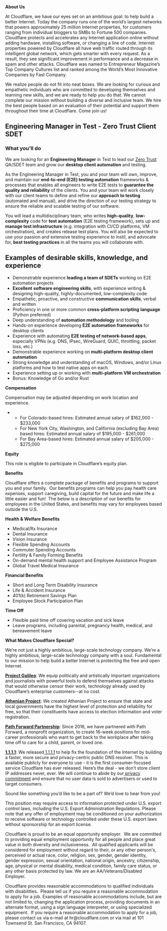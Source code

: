 <div class="content-intro">
	<div><strong>About Us</strong></div>
	<div>
		<p><span style="font-weight: 400;">At Cloudflare, we have our eyes set on an ambitious goal: to help build a better Internet. Today the company runs one of the world’s largest networks that powers approximately 25 million Internet properties, for customers ranging from individual bloggers to SMBs to Fortune 500 companies. Cloudflare protects and accelerates any Internet application online without adding hardware, installing software, or changing a line of code. Internet properties powered by Cloudflare all have web traffic routed through its intelligent global network, which gets smarter with every request. As a result, they see significant improvement in performance and a decrease in spam and other attacks. Cloudflare was named to Entrepreneur Magazine’s Top Company Cultures list and ranked among the World’s Most Innovative Companies by Fast Company.</span><span style="font-weight: 400;">&nbsp;</span></p>
		<p><span style="font-weight: 400;">We realize people do not fit into neat boxes. We are looking for curious and empathetic individuals who are committed to developing themselves and learning new skills, and we are ready to help you do that. We cannot complete our mission without building a diverse and inclusive team. We hire the best people based on an evaluation of their potential and support them throughout their time at Cloudflare. Come join us!&nbsp;</span></p>
	</div>
</div>
<h2>Engineering Manager in Test - Zero Trust Client SDET</h2>
<h3>What you’ll do</h3>
<p>We are looking for an <strong>Engineering Manager</strong> in Test to lead our <a href="https://www.cloudflare.com/zero-trust/">Zero Trust</a> QA/SDET team and grow our <strong>desktop client automation</strong> and testing.</p>
<p>As the Engineering Manager in Test, you and your team will own, improve, and maintain our&nbsp;<strong>end-to-end (E2E) testing automation</strong> frameworks &amp; processes that enables all engineers to write E2E tests to <strong>guarantee the quality and reliability</strong> of the clients. You and your team will work closely with our client teams to define and refine our <strong>approach to testing</strong> (automated and manual), and drive the direction of our testing strategy to ensure the reliable and scalable testing of our software.</p>
<p>You will lead a multidisciplinary team, who writes&nbsp;<strong>high-quality</strong>, <strong>low-complexity</strong> code for <strong>test automation</strong> (E2E testing framework), sets up and <strong>manage test infrastructure</strong> (e.g. integration with CI/CD platforms, VM orchestration), and creates release test plans. You will also be expected to use your passion and extensive testing experience to instil, and advocate for, <strong>best testing practices</strong> in all the teams you will collaborate with.</p>
<h2>Examples of desirable skills, knowledge, and experience</h2>
<ul>
	<li>Demonstrable experience <strong>leading a team of SDETs</strong> working on E2E automation projects</li>
	<li><strong>Excellent</strong> <strong>software engineering skills</strong>, with experience writing &amp; designing high-quality, highly-documented, low-complexity code</li>
	<li>Empathetic, proactive, and constructive <strong>communication skills</strong>, verbal and written</li>
	<li>Proficiency in one or more common <strong>cross-platform scripting</strong> <strong>language</strong> (Python preferred)</li>
	<li>Deep understanding of <strong>automation methodology</strong> and tooling</li>
	<li>Hands-on experience developing <strong>E2E automation frameworks</strong> for desktop clients</li>
	<li>Experience with automating <strong>E2E testing of network-based apps</strong>, especially VPNs (e.g. DNS, IPsec, WireGuard, QUIC, throttling, packet loss, etc.)</li>
	<li>Demonstrable experience working on <strong>multi-platform desktop client automation</strong></li>
	<li>Strong knowledge and understanding of macOS, Windows, and/or Linux platforms and how to test native apps on each</li>
	<li>Experience setting up or working with <strong>multi-platform VM orchestration</strong></li>
	<li>Bonus: Knowledge of Go and/or Rust</li>
</ul>
<p><strong>Compensation</strong></p>
<p>Compensation may be adjusted depending on work location and experience.</p>
<ul>
	<li>
		<ul>
			<li>For Colorado-based hires: Estimated annual salary of $162,000 - $233,000</li>
			<li>For New York City, Washington, and California (excluding Bay Area) based hires: Estimated annual salary of $195,000 - $261,000</li>
			<li>For Bay Area-based hires: Estimated annual salary of $205,000 - $275,000</li>
		</ul>
	</li>
</ul>
<p><strong>Equity</strong></p>
<p>This role is eligible to participate in Cloudflare’s equity plan.</p>
<p><strong>Benefits</strong></p>
<p>Cloudflare offers a complete package of benefits and programs to support you and your family.&nbsp; Our benefits programs can help you pay health care expenses, support caregiving, build capital for the future and make life a little easier and fun!&nbsp; The below is a description of our benefits for employees in the United States, and benefits may vary for employees based outside the U.S.</p>
<p><strong>Health &amp; Welfare Benefits</strong></p>
<ul>
	<li>Medical/Rx Insurance</li>
	<li>Dental Insurance</li>
	<li>Vision Insurance</li>
	<li>Flexible Spending Accounts</li>
	<li>Commuter Spending Accounts</li>
	<li>Fertility &amp; Family Forming Benefits</li>
	<li>On-demand mental health support and Employee Assistance Program</li>
	<li>Global Travel Medical Insurance</li>
</ul>
<p><strong>Financial Benefits</strong></p>
<ul>
	<li>Short and Long Term Disability Insurance</li>
	<li>Life &amp; Accident Insurance</li>
	<li>401(k) Retirement Savings Plan</li>
	<li>Employee Stock Participation Plan</li>
</ul>
<p><strong>Time Off</strong></p>
<ul>
	<li>Flexible paid time off covering vacation and sick leave</li>
	<li>Leave programs, including parental, pregnancy health, medical, and bereavement leave</li>
</ul>
<div class="content-conclusion">
	<p><strong>What Makes Cloudflare Special?</strong></p>
	<p><span style="font-weight: 400;">We’re not just a highly ambitious, large-scale technology company. We’re a highly ambitious, large-scale technology company with a soul. Fundamental to our mission to help build a better Internet is protecting the free and open Internet.</span></p>
	<p><a href="https://blog.cloudflare.com/protecting-free-expression-online/"><strong>Project Galileo</strong></a><span style="font-weight: 400;">: We equip politically and artistically important organizations and journalists with powerful tools to defend themselves against attacks that would otherwise censor their work, technology already used by Cloudflare’s enterprise customers--at no cost.</span></p>
	<p><strong><a href="https://www.cloudflare.com/athenian/">Athenian Project</a></strong><span style="font-weight: 400;">: We created Athenian Project to ensure that state and local governments have the highest level of protection and reliability for free, so that their constituents have access to election information and voter registration.</span></p>
	<p><a href="https://blog.cloudflare.com/tag/path-forward/"><strong>Path Forward Partnership</strong></a><span style="font-weight: 400;">: Since 2016, we have partnered with Path Forward, a nonprofit organization, to create 16-week positions for mid-career professionals who want to get back to the workplace after taking time off to care for a child, parent, or loved one.</span></p>
	<p><a href="https://1.1.1.1/"><strong>1.1.1.1</strong></a><span style="font-weight: 400;">: We released</span><a href="https://1.1.1.1/"> <span style="font-weight: 400;">1.1.1.1</span></a><span style="font-weight: 400;"> to help fix the foundation of the Internet by building a faster, more secure and privacy-centric public DNS resolver. This is available publicly for everyone to use - it is the first consumer-focused service Cloudflare has ever released. Here’s the deal - we don’t store client IP addresses never, ever. We will continue to abide by our</span><a href="https://developers.cloudflare.com/1.1.1.1/privacy/public-dns-resolver"> privacy commitment</a><span style="font-weight: 400;"> and ensure that no user data is sold to advertisers or used to target consumers.</span></p>
	<p><span style="font-weight: 400;">Sound like something you’d like to be a part of? We’d love to hear from you!</span></p>
	<p><span style="font-weight: 400;">This position may require access to information protected under U.S. export control laws, including the U.S. Export Administration Regulations. Please note that any offer of employment may be conditioned on your authorization to receive software or technology controlled under these U.S. export laws without sponsorship for an export license.</span></p>
	<p><span style="font-weight: 400;">Cloudflare is proud to be an equal opportunity employer. &nbsp;We are committed to providing equal employment opportunity for all people and place great value in both diversity and inclusiveness. &nbsp;All qualified applicants will be considered for employment without regard to their, or any other person's, perceived or actual</span> <span style="font-weight: 400;">race, color, religion, sex, gender, gender identity, gender expression, sexual orientation, national origin, ancestry, citizenship, age, physical or mental disability, medical condition, family care status, or any other basis protected by law. </span><span style="font-weight: 400;">We are an AA/Veterans/Disabled Employer.</span></p>
	<p><span style="font-weight: 400;">Cloudflare provides reasonable accommodations to qualified individuals with disabilities. &nbsp;Please tell us if you require a reasonable accommodation to apply for a job. Examples of reasonable accommodations include, but are not limited to, changing the application process, providing documents in an alternate format, using a sign language interpreter, or using specialized equipment. &nbsp;If you require a reasonable accommodation to apply for a job, please contact us via e-mail at </span><span style="font-weight: 400;">hr@cloudflare.com</span><span style="font-weight: 400;"> or via mail at 101 Townsend St. San Francisco, CA 94107.</span></p>
</div>